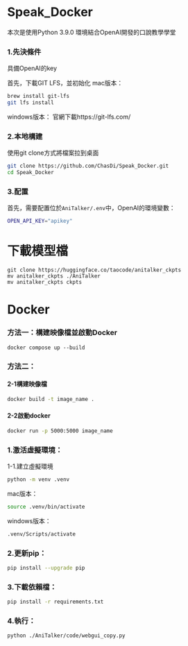 # Speak_Docker
本次是使用Python 3.9.0 環境結合OpenAI開發的口說教學學堂
### 1.先決條件
具備OpenAI的key

首先，下載GIT LFS，並初始化
mac版本：
```bash
brew install git-lfs
git lfs install
```
windows版本：
官網下載https://git-lfs.com/


### 2.本地構建
使用git clone方式將檔案拉到桌面
```bash
git clone https://github.com/ChasDi/Speak_Docker.git
cd Speak_Docker
```

### 3.配置
首先，需要配置位於`AniTalker/.env`中，OpenAI的環境變數：
```bash
OPEN_API_KEY="apikey"
```

# 下載模型檔
```bsah
git clone https://huggingface.co/taocode/anitalker_ckpts
mv anitalker_ckpts ./AniTalker
mv anitalker_ckpts ckpts
```

# Docker
### 方法一：構建映像檔並啟動Docker
```bsah
docker compose up --build
```
### 方法二：
#### 2-1構建映像檔
```bash
docker build -t image_name .
```
#### 2-2啟動docker
```bash
docker run -p 5000:5000 image_name
```


### 1.激活虛擬環境：
1-1.建立虛擬環境
``` bash
python -m venv .venv
```
mac版本：
``` bash
source .venv/bin/activate 
```
windows版本：
``` bash
.venv/Scripts/activate
```
### 2.更新pip：
 ``` bash
pip install --upgrade pip
```
### 3.下載依賴檔：
``` bash
pip install -r requirements.txt
```
### 4.執行：
```bash
python ./AniTalker/code/webgui_copy.py
```
